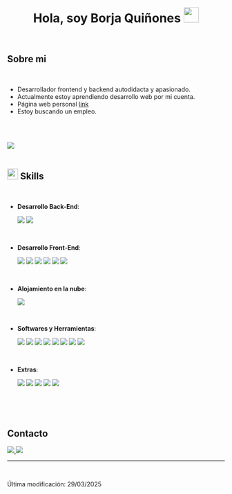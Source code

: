 
<h1 align="center"><b>Hola, soy Borja Quiñones </b><img src="https://media.giphy.com/media/hvRJCLFzcasrR4ia7z/giphy.gif" width="35"></h1>
<br>
	
##  **Sobre mi**

<br>

- Desarrollador frontend y backend autodidacta y apasionado.
- Actualmente estoy aprendiendo desarrollo web por mi cuenta.
- Página web personal [link](https://borja.com.es)
- Estoy buscando un empleo.

<br><br>

<img src="https://user-images.githubusercontent.com/73097560/115834477-dbab4500-a447-11eb-908a-139a6edaec5c.gif"><br><br>

## <img src="https://media2.giphy.com/media/QssGEmpkyEOhBCb7e1/giphy.gif?cid=ecf05e47a0n3gi1bfqntqmob8g9aid1oyj2wr3ds3mg700bl&rid=giphy.gif" width ="25"><b> Skills</b>
<br>

<p align="center">

- **Desarrollo Back-End**:
    
    <img src="https://skillicons.dev/icons?i=mysql" />
    <img src="https://skillicons.dev/icons?i=php" />

<br>   
    
- **Desarrollo Front-End**:

   
    <img src="https://skillicons.dev/icons?i=html" />
    <img src="https://skillicons.dev/icons?i=css" />
    <img src="https://skillicons.dev/icons?i=js" />
    <img src="https://skillicons.dev/icons?i=jquery" />
    <img src="https://skillicons.dev/icons?i=angular" />
    <img src="https://skillicons.dev/icons?i=ts" />

<br>

- **Alojamiento en la nube**:

    <img src="https://skillicons.dev/icons?i=github" />
    
<br>

- **Softwares y Herramientas**:

    <img src="https://skillicons.dev/icons?i=git" />
    <img src="https://skillicons.dev/icons?i=github" />
    <img src="https://skillicons.dev/icons?i=docker" />
    <img src="https://skillicons.dev/icons?i=vscode" />
    <img src="https://skillicons.dev/icons?i=postman" />
    <img src="https://skillicons.dev/icons?i=wordpress" />
    <img src="https://skillicons.dev/icons?i=notion" />
    <img src="https://skillicons.dev/icons?i=linux" />

<br>

- **Extras**:

    <img src="https://skillicons.dev/icons?i=java" />
    <img src="https://skillicons.dev/icons?i=kotlin" />
    <img src="https://skillicons.dev/icons?i=androidstudio" />
    <img src="https://skillicons.dev/icons?i=bash" />
    <img src="https://skillicons.dev/icons?i=markdown" />


</p>

<br>
<br>
<br>

## **Contacto**
<div>

  <!-- Gmail -->
  <a href="mailto:borja.quinones.oliden@gmail.com" target="_blank">
      <img src="https://skillicons.dev/icons?i=gmail" />
  </a>

  <!-- Linkedin -->
  <a href="https://linkedin.com/in/borja-quiñones-oliden-63a3b729b" target="_blank">
      <img src="https://skillicons.dev/icons?i=linkedin" />
  </a>

</div>


---

<br>


Última modificación: 29/03/2025
